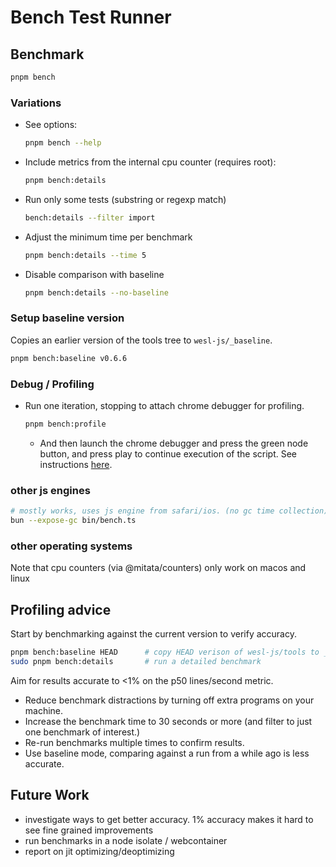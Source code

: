 # Bench Test Runner

## Benchmark

```sh
pnpm bench
```

### Variations
- See options:
  ```sh
  pnpm bench --help
  ```

- Include metrics from the internal cpu counter (requires root):
  ```sh
  pnpm bench:details
  ```

- Run only some tests (substring or regexp match)
  ```sh
  bench:details --filter import
  ```

- Adjust the minimum time per benchmark 
  ```sh
  pnpm bench:details --time 5
  ```

- Disable comparison with baseline
  ```sh
  pnpm bench:details --no-baseline
  ```

### Setup baseline version
Copies an earlier version of the tools tree to `wesl-js/_baseline`.
  ```sh
  pnpm bench:baseline v0.6.6
  ```

### Debug / Profiling
- Run one iteration, stopping to attach chrome debugger for profiling.
  ```sh
  pnpm bench:profile
  ```
  - And then launch the chrome debugger and press the green node button, and press play
  to continue execution of the script.
  See instructions [here](https://developer.chrome.com/docs/devtools/performance/nodejs).


### other js engines

  ```sh
  # mostly works, uses js engine from safari/ios. (no gc time collection)
  bun --expose-gc bin/bench.ts
  ```

### other operating systems
Note that cpu counters (via @mitata/counters) only work on macos and linux

## Profiling advice

Start by benchmarking against the current version to verify accuracy.

  ```sh
  pnpm bench:baseline HEAD      # copy HEAD verison of wesl-js/tools to _baseline
  sudo pnpm bench:details       # run a detailed benchmark
  ```

Aim for results accurate to <1% on the p50 lines/second metric. 

* Reduce benchmark distractions by turning off extra programs on your machine.
* Increase the benchmark time to 30 seconds or more
 (and filter to just one benchmark of interest.)
* Re-run benchmarks multiple times to confirm results.
* Use baseline mode, comparing against a run from a while ago is less accurate.

## Future Work
* investigate ways to get better accuracy. 1% accuracy makes it hard to see fine grained improvements
* run benchmarks in a node isolate / webcontainer 
* report on jit optimizing/deoptimizing 
